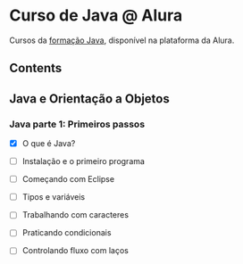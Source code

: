 # Curso de Java @ Alura

Cursos da [formação Java](https://cursos.alura.com.br/formacao-java), disponível na plataforma da Alura.

## Contents

## Java e Orientação a Objetos

### Java parte 1: Primeiros passos
- [X] O que é Java?
- [ ] Instalação e o primeiro programa
- [ ] Começando com Eclipse
- [ ] Tipos e variáveis
- [ ] Trabalhando com caracteres
- [ ] Praticando condicionais
- [ ] Controlando fluxo com laços

